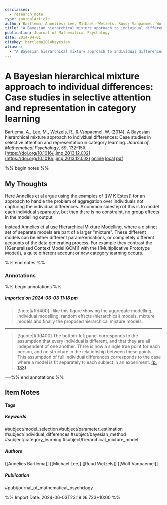 ```yaml
---
cssclasses:
  - research_note
type: journalArticle
author: Bartlema, Annelies; Lee, Michael; Wetzels, Ruud; Vanpaemel, Wolf
title: "A Bayesian hierarchical mixture approach to individual differences: Case studies in selective attention and representation in category learning"
publication: Journal of Mathematical Psychology
date: 2014-04-01
citekey: bartlema2014bayesian
aliases:
  - "A Bayesian hierarchical mixture approach to individual differences: Case studies in selective attention and representation in category learning"
---
```


# A Bayesian hierarchical mixture approach to individual differences: Case studies in selective attention and representation in category learning

Bartlema, A., Lee, M., Wetzels, R., & Vanpaemel, W. (2014). A Bayesian hierarchical mixture approach to individual differences: Case studies in selective attention and representation in category learning. _Journal of Mathematical Psychology_, _59_, 132–150. [https://doi.org/10.1016/j.jmp.2013.12.002](https://doi.org/10.1016/j.jmp.2013.12.002)
[online](http://zotero.org/users/local/kZl3QdXV/items/K5S83NDL) [local](zotero://select/library/items/K5S83NDL) [pdf](file:///home/gjc216/Zotero/storage/PDL7XM4I/Bartlema%20et%20al.%20-%202014%20-%20A%20Bayesian%20hierarchical%20mixture%20approach%20to%20indivi.pdf)
 

 
%% begin notes %%

## My Thoughts

Here Annelies et al argue using the examples of [[W K Estes]] for an approach to handle the problem of aggregation over individuals not capturing the individual differences. A common sidestep of this is to model each individual separately, but then there is no constraint, no group effects in the modelling output.

Instead Annelies et al use Hierarchical Mixture Modelling, where a distinct set of separate models are part of a larger "mixture". These different models can be either different parameterisations, or completely different accounts of the data generating process. For example they contrast the [[Generalised Context Model|GCM]] with the [[Multiplicative Prototype Model]], a quite different account of how category learning occurs.

%% end notes %%

### Annotations

%% begin annotations %%

##### Imported on 2024-06-03 11:18 pm
>[!note|#ffd400]
> I like this figure showing the aggregate modelling, individual modelling, random effects (hierarchical) models, mixture models and finally the proposed hierarchical mixture models.

---
>[!quote|#ffd400]
>The bottom-left panel corresponds to the assumption that every individual is different, and that they are all independent of one another. There is now a single true point for each person, and no structure in the relationship between these points. This assumption of full individual differences corresponds to the case where a model is fit separately to each subject in an experiment. [(p. 133)](zotero://open-pdf/library/items/PDL7XM4I?page=133&annotation=363843W7)

---%% end annotations %%

## Item Notes

#### Tags

##### Keywords

#subject/model_selection #subject/parameter_estimation #subject/individual_differences #subject/bayesian_method #subject/category_learning #subject/hierarchical_mixture_model

##### Authors

[[Annelies Bartlema]] [[Michael Lee]] [[Ruud Wetzels]] [[Wolf Vanpaemel]]

##### Publication

#pub/journal_of_mathematical_psychology


%% Import Date: 2024-06-03T23:19:06.733+10:00 %%
